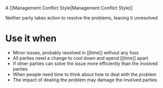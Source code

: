 A [[Management Conflict Style|Management Conflict Style]]

Neither party takes action to resolve the problems, leaving it unresolved

# Use it when

- Minor issues, probably resolved in [[time]] without any fuss
- All parties need a change to cool down and spend [[time]] apart
- If other parties can solve the issue more efficiently than the involved parties
- When people need time to think about how to deal with the problem
- The impact of dealing the problem may damage the involved parties
